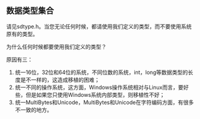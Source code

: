 ## 数据类型集合

请见sdtype.h。当您无论任何时候，都请使用我们定义的类型，而不要使用系统原有的类型。

为什么任何时候都要使用我们定义的类型？

原因有三：

1. 统一16位，32位和64位的系统，不同位数的系统，int，long等数据类型的长度是不一样的，这造成移植的困难；
2. 统一不同的操作系统，这方面，Windows操作系统相对与Linux而言，要好些，但是如果您只使用Windows系统内部类型，则移植性不好；
3. 统一MultiBytes和Unicode，MultiBytes和Unicode在字符编码方面，有很多不一致的地方。
